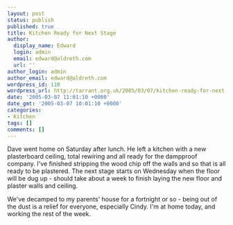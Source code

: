 ```yaml
---
layout: post
status: publish
published: true
title: Kitchen Ready for Next Stage
author:
  display_name: Edward
  login: admin
  email: edward@aldreth.com
  url: ''
author_login: admin
author_email: edward@aldreth.com
wordpress_id: 110
wordpress_url: http://tarrant.org.uk/2005/03/07/kitchen-ready-for-next-stage/
date: '2005-03-07 11:01:10 +0000'
date_gmt: '2005-03-07 10:01:10 +0000'
categories:
- Kitchen
tags: []
comments: []
---
```


Dave went home on Saturday after lunch. He left a kitchen with a new
plasterboard ceiling, total rewiring and all ready for the dampproof
company. I\'ve finished stripping the wood chip off the walls and so
that is all ready to be plastered. The next stage starts on Wednesday
when the floor will be dug up - should take about a week to finish
laying the new floor and plaster walls and ceiling.

We\'ve decamped to my parents\' house for a fortnight or so - being out
of the dust is a relief for everyone, especially Cindy. I\'m at home
today, and working the rest of the week.


